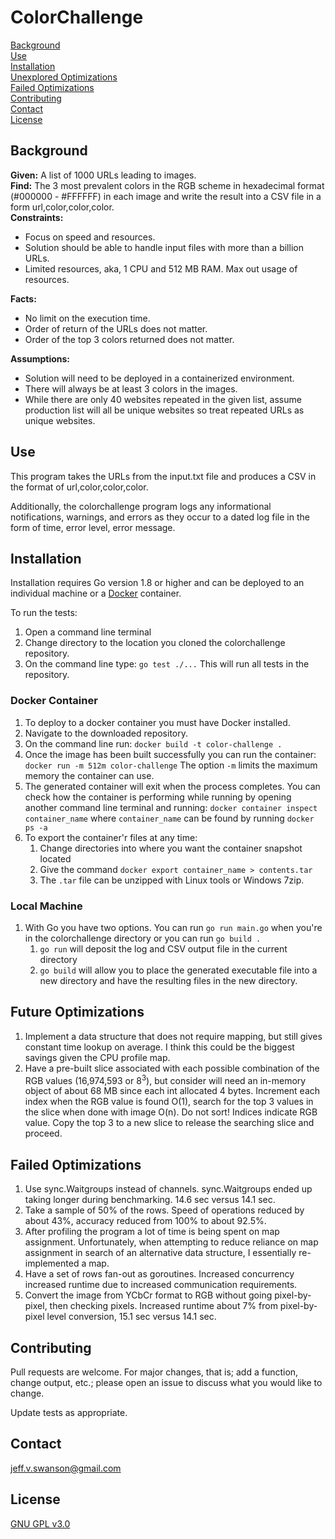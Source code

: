 # ColorChallenge

[Background](#background)  
[Use](#use)  
[Installation](#installation)  
[Unexplored Optimizations](#unexplored-optimizations)  
[Failed Optimizations](#failed-optimizations)  
[Contributing](#contributing)  
[Contact](#contact)  
[License](#license)  

## Background
**Given:** A list of 1000 URLs leading to images.  
**Find:** The 3 most prevalent colors in the RGB scheme in hexadecimal format (#000000 - #FFFFFF) in each image and write the result into a CSV file in a form url,color,color,color.  
**Constraints:**
- Focus on speed and resources.
- Solution should be able to handle input files with more than a billion URLs.
- Limited resources, aka, 1 CPU and 512 MB RAM. Max out usage of resources.  

**Facts:**
- No limit on the execution time.
- Order of return of the URLs does not matter.
- Order of the top 3 colors returned does not matter.  

**Assumptions:**  
- Solution will need to be deployed in a containerized environment.
- There will always be at least 3 colors in the images.
- While there are only 40 websites repeated in the given list, assume production list will all be unique websites so treat repeated URLs as unique websites.

## Use
This program takes the URLs from the input.txt file and produces a CSV in the format of url,color,color,color.  
  
Additionally, the colorchallenge program logs any informational notifications, warnings, and errors as they occur to a dated log file in the form of time, error level, error message.  

## Installation

Installation requires Go version 1.8 or higher and can be deployed to an individual machine or a [Docker](https://www.docker.com/) container.

To run the tests:
1. Open a command line terminal
2. Change directory to the location you cloned the colorchallenge repository.
3. On the command line type: `go test ./...` This will run all tests in the repository.

### Docker Container

1. To deploy to a docker container you must have Docker installed.
2. Navigate to the downloaded repository.
3. On the command line run: `docker build -t color-challenge .`
4. Once the image has been built successfully you can run the container: `docker run -m 512m color-challenge` The option `-m` limits the maximum memory the container can use.
5. The generated container will exit when the process completes. You can check how the container is performing while running by opening another command line terminal and running: `docker container inspect container_name` where `container_name` can be found by running `docker ps -a`
6. To export the container'r files at any time: 
   1. Change directories into where you want the container snapshot located
   2. Give the command `docker export container_name > contents.tar`
   3. The `.tar` file can be unzipped with Linux tools or Windows 7zip. 

### Local Machine

1. With Go you have two options. You can run `go run main.go` when you're in the colorchallenge directory or you can run `go build .`
   1. `go run` will deposit the log and CSV output file in the current directory
   2. `go build` will allow you to place the generated executable file into a new directory and have the resulting files in the new directory.

## Future Optimizations
1. Implement a data structure that does not require mapping, but still gives constant time lookup on average. I think this could be the biggest savings given the CPU profile map.
2. Have a pre-built slice associated with each possible combination of the RGB values (16,974,593 or 8<sup>3</sup>), but consider will need an in-memory object of about 68 MB since each int allocated 4 bytes. Increment each index when the RGB value is found O(1), search for the top 3 values in the slice when done with image O(n). Do not sort! Indices indicate RGB value. Copy the top 3 to a new slice to release the searching slice and proceed.

## Failed Optimizations
1. Use sync.Waitgroups instead of channels. sync.Waitgroups ended up taking longer during benchmarking. 14.6 sec versus 14.1 sec.
2. Take a sample of 50% of the rows. Speed of operations reduced by about 43%, accuracy reduced from 100% to about 92.5%.
3. After profiling the program a lot of time is being spent on map assignment. Unfortunately, when attempting to reduce reliance on map assignment in search of an alternative data structure, I essentially re-implemented a map.
4. Have a set of rows fan-out as goroutines. Increased concurrency increased runtime due to increased communication requirements.
5. Convert the image from YCbCr format to RGB without going pixel-by-pixel, then checking pixels. Increased runtime about 7% from pixel-by-pixel level conversion, 15.1 sec versus 14.1 sec.

## Contributing

Pull requests are welcome. For major changes, that is; add a function, change output, etc.; please open an issue to discuss what you would like to change.

Update tests as appropriate.

## Contact

<jeff.v.swanson@gmail.com>

## License

[GNU GPL v3.0](https://choosealicense.com/licenses/gpl-3.0/)